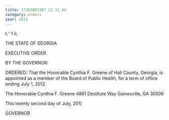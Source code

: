 ```yaml
---
title: 17369083307_22_11_04
category: orders
year: 2011
---
```

 

t.‘ ‘I  ii;

THE STATE OF GEORGIA

EXECUTIVE ORDER

BY THE GOVERNOR:

ORDERED: That the Honorable Cynthia F. Greene of Hall County, Georgia, is
appointed as a member of the Board of Public Health, for a term of
ofﬁce ending July 1, 2012.

The Honorable Cynthia F. Greene
4861 Destitute Way
Gainesville, GA 30506

This twenty second day of July, 201]

GOVERNOR

